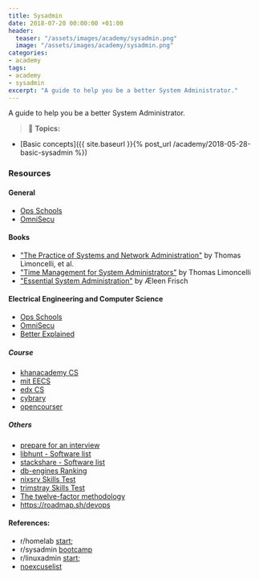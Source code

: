 ```yaml
---
title: Sysadmin
date: 2018-07-20 00:00:00 +01:00
header:
  teaser: "/assets/images/academy/sysadmin.png"
  image: "/assets/images/academy/sysadmin.png"
categories:
- academy
tags:
- academy
- sysadmin
excerpt: "A guide to help you be a better System Administrator."
---
```


A guide to help you be a better System Administrator.

> :blue_book: **Topics:**
* [Basic concepts]({{ site.baseurl }}{% post_url /academy/2018-05-28-basic-sysadmin %})

### Resources

#### General
* [Ops Schools](https://www.opsschool.org/)
* [OmniSecu](http://www.omnisecu.com/knowledge.php)

#### Books
* ["The Practice of Systems and Network Administration"](https://www.amazon.com/dp/0321919165/) by Thomas Limoncelli, et al.
* ["Time Management for System Administrators"](https://www.amazon.com/dp/0596007833/) by Thomas Limoncelli
* ["Essential System Administration"](https://www.amazon.com/dp/0596003439/) by Æleen Frisch

#### Electrical Engineering and Computer Science
* [Ops Schools](https://www.opsschool.org/)
* [OmniSecu](http://www.omnisecu.com/knowledge.php)
* [Better Explained](https://betterexplained.com/archives/)

##### Course
* [khanacademy CS](https://www.khanacademy.org/computing/computer-science)
* [mit EECS](https://ocw.mit.edu/courses/electrical-engineering-and-computer-science/)
* [edx CS](https://www.edx.org/course/subject/computer-science)
* [cybrary](https://www.cybrary.it/catalog/)
* [opencourser](https://opencourser.com/)

##### Others
* [prepare for an interview](https://amixr.io/blog/how-to-prepare-for-a-site-reliability-engineer-interview/)
* [libhunt - Software list](https://sysadmin.libhunt.com/)
* [stackshare - Software list](https://stackshare.io/)
* [db-engines Ranking](https://db-engines.com/en/ranking)
* [nixsrv Skills Test](https://docs.google.com/spreadsheets/d/1FBr20VIOePQH2aAH2a_6irvdB1NOTHZaD8U5e2MOMiw/pub?output=html)
* [trimstray Skills Test](https://github.com/trimstray/test-your-sysadmin-skills)
* [The twelve-factor methodology](https://12factor.net/)
* https://roadmap.sh/devops

#### References:
  * r/homelab [start](https://www.reddit.com/r/homelab/comments/3jfob4/new_to_homelabs_start_here/);
  * r/sysadmin [bootcamp](https://www.reddit.com/r/sysadmin/wiki/bootcamp)
  * r/linuxadmin [start](https://www.reddit.com/r/linuxadmin/comments/2s924h/how_did_you_get_your_start/cnnw1ma);
  * [noexcuselist](http://noexcuselist.com/)
